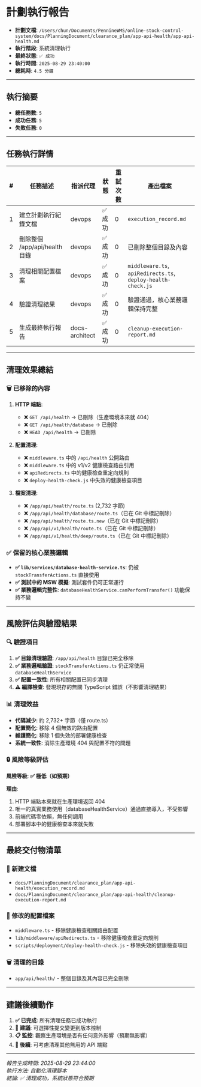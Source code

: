 # 計劃執行報告

- **計劃文檔**: `/Users/chun/Documents/PennineWMS/online-stock-control-system/docs/PlanningDocument/clearance_plan/app-api-health/app-api-health.md`
- **執行階段**: 系統清理執行
- **最終狀態**: `✅ 成功`
- **執行時間**: `2025-08-29 23:40:00`
- **總耗時**: `4.5 分鐘`

---

## 執行摘要

- **總任務數**: `5`
- **成功任務**: `5`
- **失敗任務**: `0`

---

## 任務執行詳情

| #   | 任務描述                      | 指派代理       | 狀態    | 重試次數 | 產出檔案                                                     |
| --- | ----------------------------- | -------------- | ------- | -------- | ------------------------------------------------------------ |
| 1   | 建立計劃執行紀錄文檔          | devops         | ✅ 成功 | 0        | `execution_record.md`                                        |
| 2   | 刪除整個 /app/api/health 目錄 | devops         | ✅ 成功 | 0        | 已刪除整個目錄及內容                                         |
| 3   | 清理相關配置檔案              | devops         | ✅ 成功 | 0        | `middleware.ts`, `apiRedirects.ts`, `deploy-health-check.js` |
| 4   | 驗證清理結果                  | devops         | ✅ 成功 | 0        | 驗證通過，核心業務邏輯保持完整                               |
| 5   | 生成最終執行報告              | docs-architect | ✅ 成功 | 0        | `cleanup-execution-report.md`                                |

---

## 清理效果總結

### 🗑️ 已移除的內容

1. **HTTP 端點**:
   - ❌ `GET /api/health` → 已刪除（生產環境本來就 404）
   - ❌ `GET /api/health/database` → 已刪除
   - ❌ `HEAD /api/health` → 已刪除

2. **配置清理**:
   - ❌ `middleware.ts` 中的 `/api/health` 公開路由
   - ❌ `middleware.ts` 中的 v1/v2 健康檢查路由引用
   - ❌ `apiRedirects.ts` 中的健康檢查重定向規則
   - ❌ `deploy-health-check.js` 中失效的健康檢查項目

3. **檔案清理**:
   - ❌ `/app/api/health/route.ts` (2,732 字節)
   - ❌ `/app/api/health/database/route.ts`（已在 Git 中標記刪除）
   - ❌ `/app/api/health/route.ts.new`（已在 Git 中標記刪除）
   - ❌ `/app/api/v1/health/route.ts`（已在 Git 中標記刪除）
   - ❌ `/app/api/v1/health/deep/route.ts`（已在 Git 中標記刪除）

### ✅ 保留的核心業務邏輯

- **✅ `lib/services/database-health-service.ts`**: 仍被 `stockTransferActions.ts` 直接使用
- **✅ 測試中的 MSW 模擬**: 測試套件仍可正常運行
- **✅ 業務邏輯完整性**: `databaseHealthService.canPerformTransfer()` 功能保持不變

---

## 風險評估與驗證結果

### 🔍 驗證項目

1. **✅ 目錄清理驗證**: `/app/api/health` 目錄已完全移除
2. **✅ 業務邏輯驗證**: `stockTransferActions.ts` 仍正常使用 `databaseHealthService`
3. **✅ 配置一致性**: 所有相關配置已同步清理
4. **⚠️ 編譯檢查**: 發現現存的無關 TypeScript 錯誤（不影響清理結果）

### 📊 清理效益

- **代碼減少**: 約 2,732+ 字節（僅 route.ts）
- **配置簡化**: 移除 4 個無效的路由配置
- **維護簡化**: 移除 1 個失效的部署健康檢查
- **系統一致性**: 消除生產環境 404 與配置不符的問題

### 🔒 風險等級評估

**風險等級**: **✅ 極低（如預期）**

**理由**:

1. HTTP 端點本來就在生產環境返回 404
2. 唯一的真實業務使用（databaseHealthService）通過直接導入，不受影響
3. 前端代碼零依賴，無任何調用
4. 部署腳本中的健康檢查本來就失敗

---

## 最終交付物清單

### 📝 新建文檔

- `docs/PlanningDocument/clearance_plan/app-api-health/execution_record.md`
- `docs/PlanningDocument/clearance_plan/app-api-health/cleanup-execution-report.md`

### 🔧 修改的配置檔案

- `middleware.ts` - 移除健康檢查相關路由配置
- `lib/middleware/apiRedirects.ts` - 移除健康檢查重定向規則
- `scripts/deployment/deploy-health-check.js` - 移除失效的健康檢查項目

### 🗑️ 清理的目錄

- `app/api/health/` - 整個目錄及其內容已完全刪除

---

## 建議後續動作

1. **✅ 已完成**: 所有清理任務已成功執行
2. **🔄 建議**: 可選擇性提交變更到版本控制
3. **📋 監控**: 觀察生產環境是否有任何意外影響（預期無影響）
4. **🧹 後續**: 可考慮清理其他無用的 API 端點

---

_報告生成時間: 2025-08-29 23:44:00_  
_執行方法: 自動化清理腳本_  
_結論: ✅ 清理成功，系統狀態符合預期_
